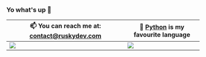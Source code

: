 ### Yo what's up 👋





 📫 You can reach me at: contact@ruskydev.com | 🐍 [Python](https://python.org) is my favourite language
--- | ---
![](https://github-readme-stats.vercel.app/api?username=RuskyDev&show_icons=true&theme=tokyonight) | ![](https://github-readme-stats.vercel.app/api/top-langs/?username=RuskyDev&show_icons=true&theme=tokyonight&layout=compact&langs_count=8)
